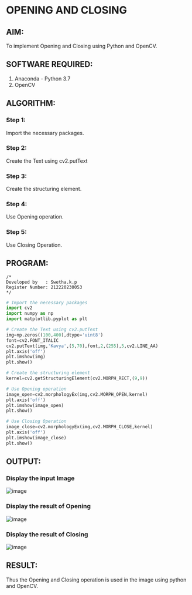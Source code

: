 # OPENING AND CLOSING

## AIM:
To implement Opening and Closing using Python and OpenCV.

## SOFTWARE REQUIRED:
1. Anaconda - Python 3.7
2. OpenCV
## ALGORITHM:
### Step 1:
Import the necessary packages.
### Step 2:
Create the Text using cv2.putText
### Step 3:
Create the structuring element.
### Step 4:
Use Opening operation.
### Step 5:
Use Closing Operation.

## PROGRAM:
```
/*
Developed by   : Swetha.k.p
Register Number: 212220230053
*/
```
``` Python
# Import the necessary packages
import cv2
import numpy as np
import matplotlib.pyplot as plt

# Create the Text using cv2.putText
img=np.zeros((100,400),dtype='uint8')
font=cv2.FONT_ITALIC
cv2.putText(img,'Kavya',(5,70),font,2,(255),5,cv2.LINE_AA)
plt.axis('off')
plt.imshow(img)
plt.show()

# Create the structuring element
kernel=cv2.getStructuringElement(cv2.MORPH_RECT,(9,9))

# Use Opening operation
image_open=cv2.morphologyEx(img,cv2.MORPH_OPEN,kernel)
plt.axis('off')
plt.imshow(image_open)
plt.show()

# Use Closing Operation
image_close=cv2.morphologyEx(img,cv2.MORPH_CLOSE,kernel)
plt.axis('off')
plt.imshow(image_close)
plt.show()

```
## OUTPUT:

### Display the input Image
![image](https://user-images.githubusercontent.com/75235209/171095048-5e6d7b84-8ce3-4a18-8ee6-40aa0079e3d7.png)

### Display the result of Opening
![image](https://user-images.githubusercontent.com/75235209/171095118-7627d9bc-7aa0-4ebd-b124-3de9da9050f6.png)

### Display the result of Closing
![image](https://user-images.githubusercontent.com/75235209/171095172-9610d918-26bb-4f24-9719-11e7a9e6ac21.png)

## RESULT:
Thus the Opening and Closing operation is used in the image using python and OpenCV.
